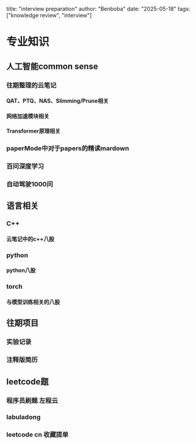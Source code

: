 title: "interview preparation"
author: "Benboba"
date: "2025-05-18"
tags: ["knowledge review",  "interview"]

# 专业知识

## 人工智能common sense

### 往期整理的云笔记

#### QAT、PTQ、NAS、Slimming/Prune相关

#### 网络加速模块相关

#### Transformer原理相关

### paperMode中对于papers的精读mardown

### 百问深度学习

### 自动驾驶1000问

## 语言相关

### C++

#### 云笔记中的c++八股

### python

#### python八股

### torch

#### 与模型训练相关的八股

## 往期项目

### 实验记录

### 注释版简历

## leetcode题

### 程序员刷题 左程云

### labuladong

### leetcode cn 收藏提单
